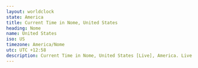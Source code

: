 ```yaml
---
layout: worldclock
state: America
title: Current Time in Nome, United States
heading: Nome
name: United States
iso: US
timezone: America/Nome
utc: UTC +12:58
description: Current Time in Nome, United States [Live], America. Live update now time in Nome, timezone America/Nome, UTC +12:58, Country ISO code & Current Local Time.
---
```


